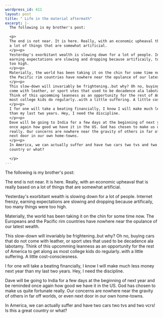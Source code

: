 ```yaml
--- 
wordpress_id: 411
layout: post
title: " Life in the material aftermath"
excerpt: |-
  The following is my brother's post:
  
  <p>
  The end is not near. It is here. Really, with an economic upheaval that is really based on
  a lot of things that are somewhat artificial.
  </p><p>
  Yesterday's exorbitant wealth is slowing down for a lot of people. Internet frenzy,
  earning expectations are slowing and dropping because artificaily, too many things were
  too high.
  </p><p>
  Materially, the world has been taking it on the chin for some time now. The Europeans and
  the Pacific rim countries have nowhere near the opulance of our latest wealth.
  </p><p>
  This slow-down will invariably be frightening..but why? Oh no, buying cars that do not
  come with leather, or sport utes that used to be decadence ala labotamy.
  Think of this upcomming leanness as an opportunity for the rest of America to get along as
  most college kids do regularly..with a little suffering. A little cost-consciesness.
  </p><p>
  I for one will take a beating financially, I know I will make much less money next year
  than my last two years. Hey, I need the discipline.
  </p><p>
  Dave will be going to India for a few days at the beginning of next year and be reminded
  once again how good we have it in the US. God has chosen to make us quite fortunate
  really. Our concerns are nowhere near the gravity of others in far off worlds, or even
  next door in our own home-towns.
  </p><p>
  In America, we can actually suffer and have two cars two tvs and two vcrs! Is this a great
  country or what?
  
  </p>
---
```

The following is my brother's post:

<p>
The end is not near. It is here. Really, with an economic upheaval that is really based on
a lot of things that are somewhat artificial.
</p><p>
Yesterday's exorbitant wealth is slowing down for a lot of people. Internet frenzy,
earning expectations are slowing and dropping because artificaily, too many things were
too high.
</p><p>
Materially, the world has been taking it on the chin for some time now. The Europeans and
the Pacific rim countries have nowhere near the opulance of our latest wealth.
</p><p>
This slow-down will invariably be frightening..but why? Oh no, buying cars that do not
come with leather, or sport utes that used to be decadence ala labotamy.
Think of this upcomming leanness as an opportunity for the rest of America to get along as
most college kids do regularly..with a little suffering. A little cost-consciesness.
</p><p>
I for one will take a beating financially, I know I will make much less money next year
than my last two years. Hey, I need the discipline.
</p><p>
Dave will be going to India for a few days at the beginning of next year and be reminded
once again how good we have it in the US. God has chosen to make us quite fortunate
really. Our concerns are nowhere near the gravity of others in far off worlds, or even
next door in our own home-towns.
</p><p>
In America, we can actually suffer and have two cars two tvs and two vcrs! Is this a great
country or what?

</p>
